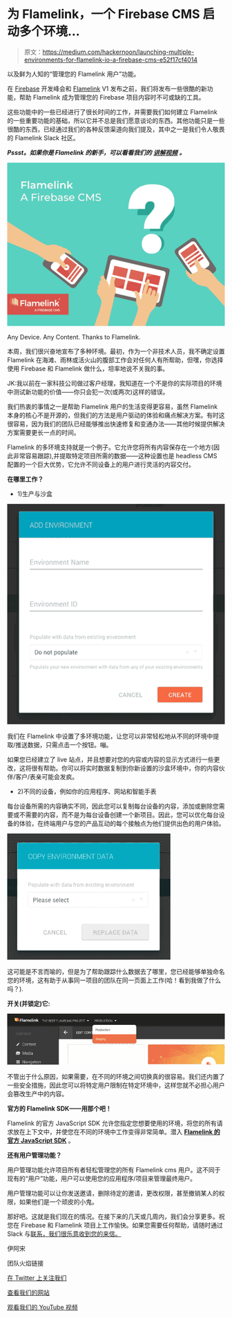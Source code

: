 # 为 Flamelink，一个 Firebase CMS 启动多个环境…

> 原文：<https://medium.com/hackernoon/launching-multiple-environments-for-flamelink-io-a-firebase-cms-e52f17cf4014>

以及鲜为人知的“管理您的 Flamelink 用户”功能。

在 [Firebase](https://hackernoon.com/tagged/firebase) 开发峰会和 [Flamelink](https://hackernoon.com/tagged/flamelink) V1 发布之前，我们将发布一些很酷的新功能，帮助 Flamelink 成为管理您的 Firebase 项目内容时不可或缺的工具。

这些功能中的一些已经进行了很长时间的工作，并需要我们如何建立 Flamelink 的一些重要功能的基础，所以它并不总是我们愿意谈论的东西。其他功能只是一些很酷的东西，已经通过我们的各种反馈渠道向我们提及，其中之一是我们令人敬畏的 Flamelink Slack 社区。

***Pssst。如果你是 Flamelink 的新手，可以看看我们的*** [***讲解视频***](https://youtu.be/8Cw5ktNADBQ) ***。***

![](img/836293fde3f6bfa78999f625c73a9296.png)

Any Device. Any Content. Thanks to Flamelink.

本周，我们很兴奋地宣布了多种环境。最初，作为一个非技术人员，我不确定设置 Flamelink 在海滩、雨林或活火山的腹部工作会对任何人有所帮助，但嘿，你选择使用 Firebase 和 Flamelink 做什么，坦率地说不关我的事。

JK:我以前在一家科技公司做过客户经理，我知道在一个不是你的实际项目的环境中测试新功能的价值——你只会犯一次(或两次)这样的错误。

我们热衷的事情之一是帮助 Flamelink 用户的生活变得更容易，虽然 Flamelink 本身的核心不是开源的，但我们的方法是用户驱动的体验和痛点解决方案。有时这很容易，因为我们的团队已经能够推出快速修复和变通办法——其他时候提供解决方案需要更长一点的时间。

Flamelink 的多环境支持就是一个例子。它允许您将所有内容保存在一个地方(因此非常容易跟踪),并提取特定项目所需的数据——这种设置也是 headless CMS 配置的一个巨大优势，它允许不同设备上的用户进行灵活的内容交付。

**在哪里工作？**

*   1)生产与沙盒

![](img/30f65a937df0d84a3c6bc7c29c1836b0.png)

我们在 Flamelink 中设置了多环境功能，让您可以非常轻松地从不同的环境中提取/推送数据，只需点击一个按钮。嘣。

如果您已经建立了 live 站点，并且想要对您的内容或内容的显示方式进行一些更改，这将很有帮助。你可以将实时数据复制到你新设置的沙盒环境中，你的内容伙伴/客户/表亲可能会发疯。

*   2)不同的设备，例如你的应用程序、网站和智能手表

每台设备所需的内容确实不同，因此您可以复制每台设备的内容，添加或删除您需要或不需要的内容，而不是为每台设备创建一个新项目。因此，您可以优化每台设备的体验，在终端用户与您的产品互动的每个接触点为他们提供出色的用户体验。

![](img/c93c993ff21237266bb56b282e4e076e.png)

这可能是不言而喻的，但是为了帮助跟踪什么数据去了哪里，您已经能够单独命名您的环境，这有助于从事同一项目的团队在同一页面上工作(哈！看到我做了什么吗？).

**开关(并锁定)它:**

![](img/53c6a5feec105bf06888ec7c65a76883.png)

不管出于什么原因，如果需要，在不同的环境之间切换真的很容易。我们还内置了一些安全措施，因此您可以将特定用户限制在特定环境中，这样您就不必担心用户会篡改生产中的内容。

**官方的 Flamelink SDK——用那个吧！**

Flamelink 的官方 JavaScript SDK 允许您指定您想要使用的环境，将您的所有请求放在上下文中，并使您在不同的环境中工作变得非常简单。潜入 [**Flamelink 的官方 JavaScript SDK**](https://flamelink.github.io/flamelink/#/) 。

**还有用户管理功能？**

用户管理功能允许项目所有者轻松管理您的所有 Flamelink cms 用户。这不同于现有的“用户”功能，用户可以使用您的应用程序/项目来管理最终用户。

用户管理功能可以让你发送邀请，删除待定的邀请，更改权限，甚至撤销某人的权限，如果他们是一个顽皮的小鬼。

那好吧。这就是我们现在的情况。在接下来的几天或几周内，我们会分享更多。祝您在 Firebase 和 Flamelink 项目上工作愉快。如果您需要任何帮助，请随时通过 Slack 与[联系，我们很乐意收到您的来信。](https://flamelink.io/slack)

伊阿宋

团队火焰链接

[在 Twitter 上关注我们](https://twitter.com/FlamelinkCMS)

[查看我们的网站](https://flamelink.io/)

[观看我们的 YouTube 视频](https://www.youtube.com/channel/UCPSOGjXxn2he52czV1XsW3g)